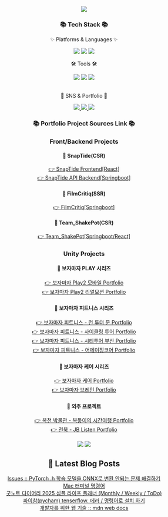 <div align=center>
<img src="https://capsule-render.vercel.app/api?type=waving&color=auto&height=200&section=header&text=JISUSAMA%20Github!&fontSize=90" />	
</div>
<div align=center>
<h3>📚 Tech Stack 📚</h3>
<p>✨ Platforms & Languages ✨</p>
</div>
<div align="center">
<img src="https://img.shields.io/badge/HTML5-E34F26?style=flat&logo=HTML5&logoColor=white" />
<img src="https://img.shields.io/badge/CSS3-1572B6?style=flat&logo=CSS3&logoColor=white" />
<img src="https://img.shields.io/badge/JavaScript-F7DF1E?style=flat&logo=JavaScript&logoColor=white" />
<br>
<div align=center>
<p>🛠 Tools 🛠</p>
</div>
<div align=center>
<img src="https://img.shields.io/badge/GitHub-181717?style=flat&logo=GitHub&logoColor=white" />
<img src="https://img.shields.io/badge/Unity%203D-2C2255?style=flat&logo=unity&logoColor=white" />
<img src="https://img.shields.io/badge/Visual%20Studio%20Code-007ACC?style=flat&logo=VisualStudioCode&logoColor=white" /><br>

</div>
<br>
<div align=center>
<p>🎨 SNS & Portfolio 🎨</p>
</div>
<div align=center>
<a href="https://j2su0218.tistory.com">
    <img src="https://img.shields.io/badge/Portfolio-FF3633?style=flat&logo=Micro.blog&logoColor=white" />
</a>
<a href="https://j2su0218.tistory.com">
    <img src="https://img.shields.io/badge/Blog-FF9800?style=flat&logo=Blogger&logoColor=white" />
</a>
<a href="mailto:admin@j2su0218@gmail.com">
    <img src="https://img.shields.io/badge/Mail-30B980?style=flat&logo=Gmail&logoColor=white" />
</a>
<br>
</div>
<div align=center>
<h3>📚 Portfolio Project Sources Link 📚</h3>
<h3>Front/Backend Projects</h3>
<h4>📁 SnapTide(CSR)</h4>
<a href="https://github.com/JISUSAMA/SnapTide">
  👉 SnapTide Frontend[React]
</a><br>
<a href="https://github.com/JISUSAMA/SnapTideAPI">
  👉 SnapTide API Backend[Springboot]
</a>
<h4>📁 FilmCritiq(SSR)</h4>
<a href="https://github.com/JISUSAMA/FilmCritiq">
  👉 FilmCritiq[Springboot]
</a><br>
<h4>📁 Team_ShakePot(CSR)</h4>
<a href="https://github.com/JISUSAMA/Team_ShakePot">
  👉 Team_ShakePot[Springboot/React]
</a>
<h3>Unity Projects</h3>
<h4>📁 보자마자 PLAY 시리즈</h4>
<a href="https://github.com/JISUSAMA/BojamajaPlay2_mobile">
  👉 보자마자 Play2 모바일 Portfolio
</a><br>
<a href="https://github.com/JISUSAMA/BojamajaPlay2_realmotion">
  👉 보자마자 Play2 리얼모션 Portfolio
</a>
<h4>📁 보자마자 피트니스 시리즈</h4>
<a href="https://github.com/JISUSAMA/BMF-Run.to.the.Moon">
  👉 보자마자 피트니스 - 런 투더 문 Portfolio
</a><br>
<a href="https://github.com/JISUSAMA/BMF-CyclingTour">
  👉 보자마자 피트니스 - 사이클링 투어 Portfolio
</a><br>
<a href="https://github.com/JISUSAMA/BMF-CityTourBusan">
  👉 보자마자 피트니스 - 시티투어 부산 Portfolio
</a><br>
<a href="https://github.com/JISUSAMA/BMF-AmazingCore">
  👉 보자마자 피트니스 - 어메이징코어 Portfolio
</a>
<h4>📁 보자마자 케어 시리즈</h4>
<a href="https://github.com/JISUSAMA/BMF-BojamajaCare">
  👉 보자마자 케어 Portfolio
</a><br>
<a href="https://github.com/JISUSAMA/BMF-BojamajaBrain">
  👉 보자마자 브레인 Portfolio
</a><br>
<h4>📁 외주 프로젝트</h4>
<a href="https://github.com/JISUSAMA/Bokcheon-dong">
  👉 복천 박물관 - 복둥이의 시간여행 Portfolio
</a><br>
<a href="https://github.com/JISUSAMA/JBListen">
  👉 전북 - JB Listen Portfolio
</a><br>
</div>

<div align=center>
<br>
<img src="https://github-readme-stats.vercel.app/api/top-langs/?username=JISUSAMA&layout=compact">
<img src="https://github-readme-stats.vercel.app/api?username=JISUSAMA&show_icons=true">

## 📕 Latest Blog Posts

<a href=https://j2su0218.tistory.com/1486>Issues :: PyTorch .h 학습 모델을 ONNX로 변환 안되는 문제 해결하기</a></br><a href=https://j2su0218.tistory.com/1485>Mac 터미널 명령어</a></br><a href=https://j2su0218.tistory.com/1484>굿노트 다이어리 2025 심플 라이프 플래너 (Monthly / Weekly / ToDo)</a></br><a href=https://j2su0218.tistory.com/1483>파이참(pycham) tenserflow. 에러 / 명령어로 설치 하기</a></br><a href=https://j2su0218.tistory.com/1481>개발자를 위한 웹 기술 :: mdn web docs</a></br>
